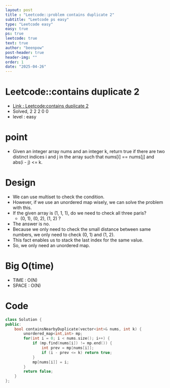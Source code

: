 ```yaml
---
layout: post
title : "Leetcode::problem contains duplicate 2"
subtitle: "Leetcode ps easy"
type: "Leetcode easy"
easy: true
ps: true
leetcode: true
text: true
author: "beenpow"
post-header: true
header-img: ""
order: 1
date: "2025-04-26"
---
```


# Leetcode::contains duplicate 2
- [Link : Leetcode:contains duplicate 2](https://leetcode.com/problems/contains-duplicate-ii/description/?envType=company&envId=google&favoriteSlug=google-thirty-days)
- Solved, 2 2 2 0 0
- level : easy

# point
- Given an integer array nums and an integer k, return true if there are two distinct indices i and j in the array such that nums[i] == nums[j] and abs(i - j) <= k.

# Design
- We can use multiset to check the condition.
- However, if we use an unordered map wisely, we can solve the problem with this.
- If the given array is (1, 1, 1), do we need to check all three paris?
  - (0, 1), (0, 2), (1, 2) ?
- The answer is no.
- Because we only need to check the small distance between same numbers, we only need to check (0, 1) and (1, 2).
- This fact enables us to stack the last index for the same value.
- So, we only need an unordered map.

# Big O(time)
- TIME : O(N)
- SPACE : O(N)

# Code

```cpp
class Solution {
public:
    bool containsNearbyDuplicate(vector<int>& nums, int k) {
        unordered_map<int,int> mp;
        for(int i = 0; i < nums.size(); i++) {
            if (mp.find(nums[i]) != mp.end()) {
                int prev = mp[nums[i]];
                if (i - prev <= k) return true;
            }
            mp[nums[i]] = i;
        }
        return false;
    }
};
```